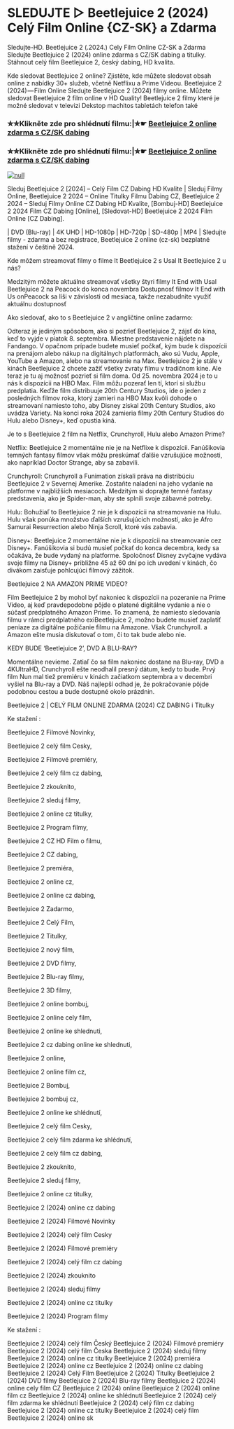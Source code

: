 # SLEDUJTE ▷ Beetlejuice 2 (2024) Celý Film Online {CZ-SK} a Zdarma



Sledujte-HD. Beetlejuice 2 (.2024.) Cely Film Online CZ-SK a Zdarma
Sledujte Beetlejuice 2 (2024) online zdarma s CZ/SK dabing a titulky. Stáhnout celý film Beetlejuice 2, český dabing, HD kvalita.

Kde sledovat Beetlejuice 2 online? Zjistěte, kde můžete sledovat obsah online z nabídky 30+ služeb, včetně Netflixu a Prime Videou. Beetlejuice 2 (2024) — Film Online Sledujte Beetlejuice 2 (2024) filmy online. Můžete sledovat Beetlejuice 2 film online v HD Quality! Beetlejuice 2 filmy které je možné sledovat v televizi Dekstop machitos tabletách telefon také

### ✮✮Klikněte zde pro shlédnutí filmu:|✮☛ [Beetlejuice 2 online zdarma s CZ/SK dabing](https://bit.ly/beetlejuice-cely-film-cz)

### ✮✮Klikněte zde pro shlédnutí filmu:|✮☛ [Beetlejuice 2 online zdarma s CZ/SK dabing](https://bit.ly/beetlejuice-cely-film-cz)

[![null](https://static.wixstatic.com/media/855a25_043b5abeb4ae4d35ac003198e7fe56ed~mv2.gif)](https://bit.ly/beetlejuice-cely-film-cz)

Sleduj Beetlejuice 2 [2024] – Celý Film CZ Dabing HD Kvalite | Sleduj Filmy Online, Beetlejuice 2 2024 – Online Titulky Filmu Dabing CZ, Beetlejuice 2 2024 – Sleduj Filmy Online CZ Dabing HD Kvalite, [Bombuj-HD] Beetlejuice 2 2024 Film CZ Dabing [Online], [Sledovat-HD] Beetlejuice 2 2024 Film Online [CZ Dabing].

| DVD (Blu-ray) | 4K UHD | HD-1080p | HD-720p | SD-480p | MP4 | Sledujte filmy - zdarma a bez registrace, Beetlejuice 2 online (cz-sk) bezplatné stažení v češtině 2024.

Kde môžem streamovať filmy o filme It Beetlejuice 2 s Usal It Beetlejuice 2 u nás?

Medzitým môžete aktuálne streamovať všetky štyri filmy It End with Usal Beetlejuice 2 na Peacock do konca novembra Dostupnosť filmov It End with Us onPeacock sa líši v závislosti od mesiaca, takže nezabudnite využiť aktuálnu dostupnosť

Ako sledovať, ako to s Beetlejuice 2 v angličtine online zadarmo:

Odteraz je jediným spôsobom, ako si pozrieť Beetlejuice 2, zájsť do kina, keď to vyjde v piatok 8. septembra. Miestne predstavenie nájdete na Fandango. V opačnom prípade budete musieť počkať, kým bude k dispozícii na prenájom alebo nákup na digitálnych platformách, ako sú Vudu, Apple, YouTube a Amazon, alebo na streamovanie na Max. Beetlejuice 2 je stále v kinách Beetlejuice 2 chcete zažiť všetky zvraty filmu v tradičnom kine. Ale teraz je tu aj možnosť pozrieť si film doma. Od 25. novembra 2024 je to u nás k dispozícii na HBO Max. Film môžu pozerať len tí, ktorí si službu predplatia. Keďže film distribuuje 20th Century Studios, ide o jeden z posledných filmov roka, ktorý zamieri na HBO Max kvôli dohode o streamovaní namiesto toho, aby Disney získal 20th Century Studios, ako uvádza Variety. Na konci roka 2024 zamieria filmy 20th Century Studios do Hulu alebo Disney+, keď opustia kiná.

Je to s Beetlejuice 2 film na Netflix, Crunchyroll, Hulu alebo Amazon Prime?

Netflix: Beetlejuice 2 momentálne nie je na Netflixe k dispozícii. Fanúšikovia temných fantasy filmov však môžu preskúmať ďalšie vzrušujúce možnosti, ako napríklad Doctor Strange, aby sa zabavili.

Crunchyroll: Crunchyroll a Funimation získali práva na distribúciu Beetlejuice 2 v Severnej Amerike. Zostaňte naladení na jeho vydanie na platforme v najbližších mesiacoch. Medzitým si doprajte temné fantasy predstavenia, ako je Spider-man, aby ste splnili svoje zábavné potreby.

Hulu: Bohužiaľ to Beetlejuice 2 nie je k dispozícii na streamovanie na Hulu. Hulu však ponúka množstvo ďalších vzrušujúcich možností, ako je Afro Samurai Resurrection alebo Ninja Scroll, ktoré vás zabavia.

Disney+: Beetlejuice 2 momentálne nie je k dispozícii na streamovanie cez Disney+. Fanúšikovia si budú musieť počkať do konca decembra, kedy sa očakáva, že bude vydaný na platforme. Spoločnosť Disney zvyčajne vydáva svoje filmy na Disney+ približne 45 až 60 dní po ich uvedení v kinách, čo divákom zaisťuje pohlcujúci filmový zážitok.

Beetlejuice 2 NA AMAZON PRIME VIDEO?

Film Beetlejuice 2 by mohol byť nakoniec k dispozícii na pozeranie na Prime Video, aj keď pravdepodobne pôjde o platené digitálne vydanie a nie o súčasť predplatného Amazon Prime. To znamená, že namiesto sledovania filmu v rámci predplatného exiBeetlejuice 2, možno budete musieť zaplatiť peniaze za digitálne požičanie filmu na Amazone. Však Crunchyroll. a Amazon ešte musia diskutovať o tom, či to tak bude alebo nie.

KEDY BUDE ‘Beetlejuice 2’, DVD A BLU-RAY?

Momentálne nevieme. Zatiaľ čo sa film nakoniec dostane na Blu-ray, DVD a 4KUltraHD, Crunchyroll ešte neodhalil presný dátum, kedy to bude. Prvý film Nun mal tiež premiéru v kinách začiatkom septembra a v decembri vyšiel na Blu-ray a DVD. Náš najlepší odhad je, že pokračovanie pôjde podobnou cestou a bude dostupné okolo prázdnin.

Beetlejuice 2 | CELÝ FILM ONLINE ZDARMA (2024) CZ DABING i Titulky

Ke stažení :

Beetlejuice 2 Filmové Novinky,

Beetlejuice 2 celý film Cesky,

Beetlejuice 2 Filmové premiéry,

Beetlejuice 2 celý film cz dabing,

Beetlejuice 2 zkouknito,

Beetlejuice 2 sleduj filmy,

Beetlejuice 2 online cz titulky,

Beetlejuice 2 Program filmy,

Beetlejuice 2 CZ HD Film o filmu,

Beetlejuice 2 CZ dabing,

Beetlejuice 2 premiéra,

Beetlejuice 2 online cz,

Beetlejuice 2 online cz dabing,

Beetlejuice 2 Zadarmo,

Beetlejuice 2 Celý Film,

Beetlejuice 2 Titulky,

Beetlejuice 2 nový film,

Beetlejuice 2 DVD filmy,

Beetlejuice 2 Blu-ray filmy,

Beetlejuice 2 3D filmy,

Beetlejuice 2 online bombuj,

Beetlejuice 2 online cely film,

Beetlejuice 2 online ke shlednuti,

Beetlejuice 2 cz dabing online ke shlednuti,

Beetlejuice 2 online,

Beetlejuice 2 online film cz,

Beetlejuice 2 Bombuj,

Beetlejuice 2 bombuj cz,

Beetlejuice 2 online ke shlédnutí,

Beetlejuice 2 celý film Cesky,

Beetlejuice 2 celý film zdarma ke shlédnutí,

Beetlejuice 2 celý film cz dabing,

Beetlejuice 2 zkouknito,

Beetlejuice 2 sleduj filmy,

Beetlejuice 2 online cz titulky,

Beetlejuice 2 (2024) online cz dabing

Beetlejuice 2 (2024) Filmové Novinky

Beetlejuice 2 (2024) celý film Cesky

Beetlejuice 2 (2024) Filmové premiéry

Beetlejuice 2 (2024) celý film cz dabing

Beetlejuice 2 (2024) zkouknito

Beetlejuice 2 (2024) sleduj filmy

Beetlejuice 2 (2024) online cz titulky

Beetlejuice 2 (2024) Program filmy

Ke stažení :

Beetlejuice 2 (2024) celý film Český Beetlejuice 2 (2024) Filmové premiéry Beetlejuice 2 (2024) celý film Česka Beetlejuice 2 (2024) sleduj filmy Beetlejuice 2 (2024) online cz titulky Beetlejuice 2 (2024) premiéra Beetlejuice 2 (2024) online cz Beetlejuice 2 (2024) online cz dabing Beetlejuice 2 (2024) Celý Film Beetlejuice 2 (2024) Titulky Beetlejuice 2 (2024) DVD filmy Beetlejuice 2 (2024) Blu-ray filmy Beetlejuice 2 (2024) online cely film CZ Beetlejuice 2 (2024) online Beetlejuice 2 (2024) online film cz Beetlejuice 2 (2024) online ke shlédnutí Beetlejuice 2 (2024) celý film zdarma ke shlédnutí Beetlejuice 2 (2024) celý film cz dabing Beetlejuice 2 (2024) online cz titulky Beetlejuice 2 (2024) celý film Beetlejuice 2 (2024) online sk
